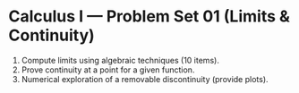 # Calculus I — Problem Set 01 (Limits & Continuity)
1. Compute limits using algebraic techniques (10 items).
2. Prove continuity at a point for a given function.
3. Numerical exploration of a removable discontinuity (provide plots).
